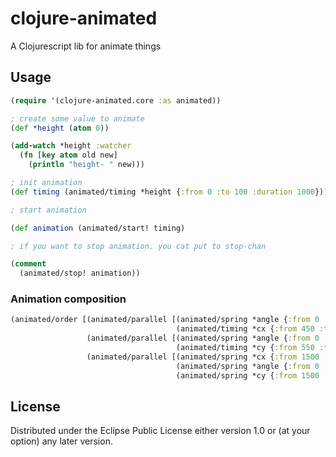 # clojure-animated

A Clojurescript lib for animate things

## Usage

```clojure
(require '(clojure-animated.core :as animated))

; create some value to animate
(def *height (atom 0))

(add-watch *height :watcher
  (fn [key atom old new]
    (println "height- " new)))

; init animation
(def timing (animated/timing *height {:from 0 :to 100 :duration 1000}))

; start animation

(def animation (animated/start! timing)

; if you want to stop animation. you cat put to stop-chan

(comment
  (animated/stop! animation))

```

### Animation composition

```clojure
(animated/order [(animated/parallel [(animated/spring *angle {:from 0 :to 3600 :stiffness 20 :damping 4 :mass 3})
                                     (animated/timing *cx {:from 450 :to 1500 :duration 3000 :ease identity})])
                 (animated/parallel [(animated/spring *angle {:from 0 :to 3600 :stiffness 20 :damping 4 :mass 3})
                                     (animated/timing *cy {:from 550 :to 1000 :ease identity :duration 3000})])
                 (animated/parallel [(animated/spring *cx {:from 1500 :to 450})
                                     (animated/spring *angle {:from 0 :to 20000})
                                     (animated/spring *cy {:from 1500 :to 550})])])
```

## License

Distributed under the Eclipse Public License either version 1.0 or (at
your option) any later version.
